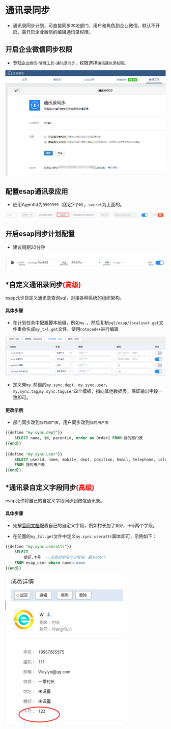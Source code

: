 # 通讯录同步
* 通讯录同步计划，可直接同步本地部门、用户和角色到企业微信，默认不开启，需开启企业微信的编辑通讯录权限。

## 开启企业微信同步权限
* 登陆`企业微信`-`管理工具`-`通讯录同步`，权限选择`编辑通讯录权限`。

![](./img/txl-1.png)

## 配置esap通讯录应用
* 应用AgentId为`9999999`（固定7个9），`secret`为上面的。

![](./img/txl-1.1.png)

## 开启esap同步计划配置
* 建议周期20分钟

![](./img/txl-2.png)

## *自定义通讯录同步<span style="color:red">(高级)</span>
esap允许自定义通讯录查询sql，对接各种系统的组织架构。

#### 具体步骤
* 在计划任务中配置脚本前缀，例如`my.`，然后复制`sql/esap/localuser.get`文件重命名成`my_txl.get`文件，使用`notepad++`进行编辑

![](./img/txl-3.png)

* 定义带`my.`前缀的`my.sync.dept`，`my.sync.user`，`my.sync.tag`,`my.sync.taguser`四个模板，指向其他数据表，保证输出字段一致即可。

#### 更改示例
* 部门同步改到`我的部门表`，用户同步改到`我的用户表`

```sql
{{define "my.sync.dept"}}
	SELECT name, id, parentid, order as Order1 FROM 我的部门表
{{end}}

{{define "my.sync.user"}}
	SELECT userid, name, mobile, dept, position, Email, telephone, isleader, englishname, gender 
	FROM 我的用户表
{{end}}
```

## *通讯录自定义字段同步<span style="color:red">(高级)</span>
esap允许将自己的自定义字段同步到微信通讯录。

#### 具体步骤
* 先按[官网文档](https://work.weixin.qq.com/api/doc#90000/90135/90193/%E6%89%A9%E5%B1%95%E5%B1%9E%E6%80%A7%E7%9A%84%E6%B7%BB%E5%8A%A0%E6%96%B9%E6%B3%95)配置自己的自定义字段，例如村长加了`爱好`，`卡号`两个字段。

* 在前面的`my_txl.get`文件中定义`my.sync.userattr`脚本即可，示例如下：

```sql
{{define "my.sync.userattr"}}
	SELECT
		爱好,卡号  --这里的字段可以增减，最多250个，
	FROM esap_user where name=:name
{{end}}
```

![](./img/txl-attr.png)